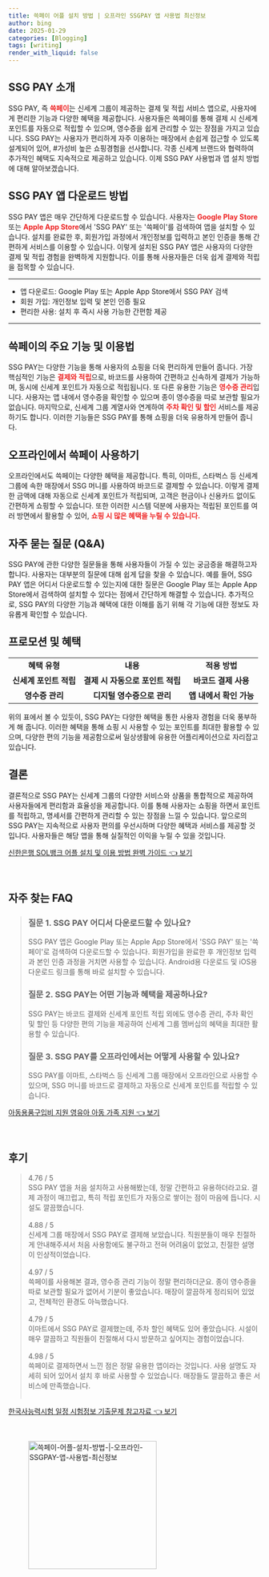 ```yaml
---
title: 쓱페이 어플 설치 방법 | 오프라인 SSGPAY 앱 사용법 최신정보
author: bing
date: 2025-01-29
categories: [Blogging]
tags: [writing]
render_with_liquid: false
---
```



<h2 id='SSG_PAY_소개'>SSG PAY 소개</h2>

<p>SSG PAY, 즉 <b><span style="color: #ee2323;">쓱페이</span></b>는 신세계 그룹이 제공하는 결제 및 적립 서비스 앱으로, 사용자에게 편리한 기능과 다양한 혜택을 제공합니다. 사용자들은 쓱페이를 통해 결제 시 신세계 포인트를 자동으로 적립할 수 있으며, 영수증을 쉽게 관리할 수 있는 장점을 가지고 있습니다. SSG PAY는 사용자가 편리하게 자주 이용하는 매장에서 손쉽게 접근할 수 있도록 설계되어 있어, #가성비 높은 쇼핑경험을 선사합니다. 각종 신세계 브랜드와 협력하여 추가적인 혜택도 지속적으로 제공하고 있습니다. 이제 SSG PAY 사용법과 앱 설치 방법에 대해 알아보겠습니다.</p>

<h2 id='앱_다운로드_방법'>SSG PAY 앱 다운로드 방법</h2>

<p>SSG PAY 앱은 매우 간단하게 다운로드할 수 있습니다. 사용자는 <b><span style="color: #ee2323;">Google Play Store</span></b> 또는 <b><span style="color: #ee2323;">Apple App Store</span></b>에서 'SSG PAY' 또는 '쓱페이'를 검색하여 앱을 설치할 수 있습니다. 설치를 완료한 후, 회원가입 과정에서 개인정보를 입력하고 본인 인증을 통해 간편하게 서비스를 이용할 수 있습니다. 이렇게 설치된 SSG PAY 앱은 사용자의 다양한 결제 및 적립 경험을 완벽하게 지원합니다. 이를 통해 사용자들은 더욱 쉽게 결제와 적립을 접목할 수 있습니다.</p>

<hr />

<ul>
    <li>앱 다운로드: Google Play 또는 Apple App Store에서 SSG PAY 검색</li>
    <li>회원 가입: 개인정보 입력 및 본인 인증 필요</li>
    <li>편리한 사용: 설치 후 즉시 사용 가능한 간편함 제공</li>
</ul>

<hr />

<h2 id='주요_기능_및_혜택'>쓱페이의 주요 기능 및 이용법</h2>

<p>SSG PAY는 다양한 기능을 통해 사용자의 쇼핑을 더욱 편리하게 만들어 줍니다. 가장 핵심적인 기능은 <b><span style="color: #ee2323;">결제와 적립</span></b>으로, 바코드를 사용하여 간편하고 신속하게 결제가 가능하며, 동시에 신세계 포인트가 자동으로 적립됩니다. 또 다른 유용한 기능은 <b><span style="color: #ee2323;">영수증 관리</span></b>입니다. 사용자는 앱 내에서 영수증을 확인할 수 있으며 종이 영수증을 따로 보관할 필요가 없습니다. 마지막으로, 신세계 그룹 계열사와 연계하여 <b><span style="color: #ee2323;">주차 확인 및 할인</span></b> 서비스를 제공하기도 합니다. 이러한 기능들은 SSG PAY를 통해 쇼핑을 더욱 유용하게 만들어 줍니다.</p>

<h2 id='오프라인_사용_방법'>오프라인에서 쓱페이 사용하기</h2>

<p>오프라인에서도 쓱페이는 다양한 혜택을 제공합니다. 특히, 이마트, 스타벅스 등 신세계 그룹에 속한 매장에서 SSG 머니를 사용하여 바코드로 결제할 수 있습니다. 이렇게 결제한 금액에 대해 자동으로 신세계 포인트가 적립되며, 고객은 현금이나 신용카드 없이도 간편하게 쇼핑할 수 있습니다. 또한 이러한 시스템 덕분에 사용자는 적립된 포인트를 여러 방면에서 활용할 수 있어, <b><span style="color: #ee2323;">쇼핑 시 많은 혜택을 누릴 수 있습니다.</span></b></p>

<h2 id='자주_묻는_질문'>자주 묻는 질문 (Q&A)</h2>

<p>SSG PAY에 관한 다양한 질문들을 통해 사용자들이 가질 수 있는 궁금증을 해결하고자 합니다. 사용자는 대부분의 질문에 대해 쉽게 답을 찾을 수 있습니다. 예를 들어, SSG PAY 앱은 어디서 다운로드할 수 있는지에 대한 질문은 Google Play 또는 Apple App Store에서 검색하여 설치할 수 있다는 점에서 간단하게 해결할 수 있습니다. 추가적으로, SSG PAY의 다양한 기능과 혜택에 대한 이해를 돕기 위해 각 기능에 대한 정보도 자유롭게 확인할 수 있습니다.</p>

<h2 id='프로모션_및_혜택'>프로모션 및 혜택</h2>

<table>
    <tr>
        <td style="text-align: center; height: 17px;"><b>혜택 유형</b></td>
        <td style="text-align: center; height: 17px;"><b>내용</b></td>
        <td style="text-align: center; height: 17px;"><b>적용 방법</b></td>
    </tr>
    <tr>
        <td style="text-align: center; height: 17px;"><b>신세계 포인트 적립</b></td>
        <td style="text-align: center; height: 17px;"><b>결제 시 자동으로 포인트 적립</b></td>
        <td style="text-align: center; height: 17px;"><b>바코드 결제 사용</b></td>
    </tr>
    <tr>
        <td style="text-align: center; height: 17px;"><b>영수증 관리</b></td>
        <td style="text-align: center; height: 17px;"><b>디지털 영수증으로 관리</b></td>
        <td style="text-align: center; height: 17px;"><b>앱 내에서 확인 가능</b></td>
    </tr>
</table>

<p>위의 표에서 볼 수 있듯이, SSG PAY는 다양한 혜택을 통한 사용자 경험을 더욱 풍부하게 해 줍니다. 이러한 혜택을 통해 쇼핑 시 사용할 수 있는 포인트를 최대한 활용할 수 있으며, 다양한 편의 기능을 제공함으로써 일상생활에 유용한 어플리케이션으로 자리잡고 있습니다.</p>

<h2 id='결론'>결론</h2>

<p>결론적으로 SSG PAY는 신세계 그룹의 다양한 서비스와 상품을 통합적으로 제공하여 사용자들에게 편리함과 효율성을 제공합니다. 이를 통해 사용자는 쇼핑을 하면서 포인트를 적립하고, 명세서를 간편하게 관리할 수 있는 장점을 느낄 수 있습니다. 앞으로의 SSG PAY는 지속적으로 사용자 편의를 우선시하며 다양한 혜택과 서비스를 제공할 것입니다. 사용자들은 해당 앱을 통해 실질적인 이익을 누릴 수 있을 것입니다.</p>


<p><a class="click-button" title="신한은행 SOL뱅크 어플 설치 및 이용 방법 완벽 가이드" href="https://24nara.github.io/posts/%EC%8B%A0%ED%95%9C%EC%9D%80%ED%96%89-SOL%EB%B1%85%ED%81%AC-%EC%96%B4%ED%94%8C-%EC%84%A4%EC%B9%98-%EB%B0%8F-%EC%9D%B4%EC%9A%A9-%EB%B0%A9%EB%B2%95-%EC%99%84%EB%B2%BD-%EA%B0%80%EC%9D%B4%EB%93%9C/" rel="dofollow">신한은행 SOL뱅크 어플 설치 및 이용 방법 완벽 가이드 👈 보기</a></p><br>
<h2 id='자주_찾는_FAQ'>자주 찾는 FAQ</h2>
<div itemscope="" itemtype="https://schema.org/FAQPage"> 
<blockquote> 
<div itemscope="" itemprop="mainEntity" itemtype="https://schema.org/Question"> 
<h3 itemprop="name">질문 1. SSG PAY 어디서 다운로드할 수 있나요?</h3> 
<div itemscope="" itemprop="acceptedAnswer" itemtype="https://schema.org/Answer"> 
<span itemprop="text"> 
<p>SSG PAY 앱은 Google Play 또는 Apple App Store에서 'SSG PAY' 또는 '쓱페이'로 검색하여 다운로드할 수 있습니다. 회원가입을 완료한 후 개인정보 입력과 본인 인증 과정을 거치면 사용할 수 있습니다. Android용 다운로드 및 iOS용 다운로드 링크를 통해 바로 설치할 수 있습니다.</p> 
</span> </div> </div> 

<div itemscope="" itemprop="mainEntity" itemtype="https://schema.org/Question"> 
<h3 itemprop="name">질문 2. SSG PAY는 어떤 기능과 혜택을 제공하나요?</h3> 
<div itemscope="" itemprop="acceptedAnswer" itemtype="https://schema.org/Answer"> 
<span itemprop="text"> 
<p>SSG PAY는 바코드 결제와 신세계 포인트 적립 외에도 영수증 관리, 주차 확인 및 할인 등 다양한 편의 기능을 제공하여 신세계 그룹 멤버십의 혜택을 최대한 활용할 수 있습니다.</p> 
</span> 
</div> 

<p></div> </p>

<div itemscope="" itemprop="mainEntity" itemtype="https://schema.org/Question"> 
<h3 itemprop="name">질문 3. SSG PAY를 오프라인에서는 어떻게 사용할 수 있나요?</h3> 
<div itemscope="" itemprop="acceptedAnswer" itemtype="https://schema.org/Answer"> 
<span itemprop="text"> 
<p>SSG PAY를 이마트, 스타벅스 등 신세계 그룹 매장에서 오프라인으로 사용할 수 있으며, SSG 머니를 바코드로 결제하고 자동으로 신세계 포인트를 적립할 수 있습니다.</p> 
</span> 
</div> 

<p></div> 
</blockquote> 
</div></p>
<p><a class="click-button" title="아동용품구입비 지원 영유아 아동 가족 지원" href="https://24nara.github.io/posts/%EC%95%84%EB%8F%99%EC%9A%A9%ED%92%88%EA%B5%AC%EC%9E%85%EB%B9%84-%EC%A7%80%EC%9B%90-%EC%98%81%EC%9C%A0%EC%95%84-%EC%95%84%EB%8F%99-%EA%B0%80%EC%A1%B1-%EC%A7%80%EC%9B%90/" rel="dofollow">아동용품구입비 지원 영유아 아동 가족 지원 👈 보기</a></p><br>
<h2 id='후기'>후기</h2>
<div itemscope itemtype="https://schema.org/Product">
  <blockquote>
  <div itemprop="review" itemscope itemtype="https://schema.org/Review">
      <div itemprop="reviewRating" itemscope itemtype="https://schema.org/Rating"> <span itemprop="ratingValue">4.76</span> / <span itemprop="bestRating">5</span> </div>
      <span itemprop="reviewBody">SSG PAY 앱을 처음 설치하고 사용해봤는데, 정말 간편하고 유용하더라고요. 결제 과정이 매끄럽고, 특히 적립 포인트가 자동으로 쌓이는 점이 마음에 듭니다. 시설도 깔끔했습니다.</span>
  </div>
  <br>
  <div itemprop="review" itemscope itemtype="https://schema.org/Review">
      <div itemprop="reviewRating" itemscope itemtype="https://schema.org/Rating"> <span itemprop="ratingValue">4.88</span> / <span itemprop="bestRating">5</span> </div>
      <span itemprop="reviewBody">신세계 그룹 매장에서 SSG PAY로 결제해 보았습니다. 직원분들이 매우 친절하게 안내해주셔서 처음 사용함에도 불구하고 전혀 어려움이 없었고, 친절한 설명이 인상적이었습니다.</span>
  </div>
  <br>
  <div itemprop="review" itemscope itemtype="https://schema.org/Review">
      <div itemprop="reviewRating" itemscope itemtype="https://schema.org/Rating"> <span itemprop="ratingValue">4.97</span> / <span itemprop="bestRating">5</span> </div>
      <span itemprop="reviewBody">쓱페이를 사용해본 결과, 영수증 관리 기능이 정말 편리하더군요. 종이 영수증을 따로 보관할 필요가 없어서 기분이 좋았습니다. 매장이 깔끔하게 정리되어 있었고, 전체적인 환경도 아늑했습니다.</span>
  </div>
  <br>
  <div itemprop="review" itemscope itemtype="https://schema.org/Review">
      <div itemprop="reviewRating" itemscope itemtype="https://schema.org/Rating"> <span itemprop="ratingValue">4.79</span> / <span itemprop="bestRating">5</span> </div>
      <span itemprop="reviewBody">이마트에서 SSG PAY로 결제했는데, 주차 할인 혜택도 있어 좋았습니다. 시설이 매우 깔끔하고 직원들이 친절해서 다시 방문하고 싶어지는 경험이었습니다.</span>
  </div>
  <br>
  <div itemprop="review" itemscope itemtype="https://schema.org/Review">
      <div itemprop="reviewRating" itemscope itemtype="https://schema.org/Rating"> <span itemprop="ratingValue">4.98</span> / <span itemprop="bestRating">5</span> </div>
      <span itemprop="reviewBody">쓱페이로 결제하면서 느낀 점은 정말 유용한 앱이라는 것입니다. 사용 설명도 자세히 되어 있어서 설치 후 바로 사용할 수 있었습니다. 매장들도 깔끔하고 좋은 서비스에 만족했습니다.</span>
  </div>
  <br>
  </blockquote>
</div>
<p><a class="click-button" title="한국사능력시험 일정 시험정보 기출문제 참고자료" href="https://24nara.github.io/posts/%ED%95%9C%EA%B5%AD%EC%82%AC%EB%8A%A5%EB%A0%A5%EC%8B%9C%ED%97%98-%EC%9D%BC%EC%A0%95-%EC%8B%9C%ED%97%98%EC%A0%95%EB%B3%B4-%EA%B8%B0%EC%B6%9C%EB%AC%B8%EC%A0%9C-%EC%B0%B8%EA%B3%A0%EC%9E%90%EB%A3%8C/" rel="dofollow">한국사능력시험 일정 시험정보 기출문제 참고자료 👈 보기</a></p><br>
<figure class="image"><img src="https://24nara.github.io/assets/img/thumbnail/쓱페이-어플-설치-방법-|-오프라인-SSGPAY-앱-사용법-최신정보.webp" alt="쓱페이-어플-설치-방법-|-오프라인-SSGPAY-앱-사용법-최신정보" width="256" height="256"></figure>